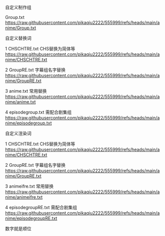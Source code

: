 自定义制作组

Group.txt https://raw.githubusercontent.com/pikaqiu2222/555999/refs/heads/main/anime/Group.txt

自定义替换词

1 CHSCHTRE.txt CHS替换为简体等 https://raw.githubusercontent.com/pikaqiu2222/555999/refs/heads/main/anime/CHSCHTRE.txt

2 GroupRE.txt 字幕组名字替换 https://raw.githubusercontent.com/pikaqiu2222/555999/refs/heads/main/anime/GroupRE.txt

3 anime.txt 常用替换
https://raw.githubusercontent.com/pikaqiu2222/555999/refs/heads/main/anime/anime.txt

4 episodegroup.txt 需配合剧集组  https://raw.githubusercontent.com/pikaqiu2222/555999/refs/heads/main/anime/episodegroup.txt

自定义渲染词

1 CHSCHTRE.txt CHS替换为简体等 https://raw.githubusercontent.com/pikaqiu2222/555999/refs/heads/main/anime/CHSCHTRE.txt

2 GroupRE.txt 字幕组名字替换 https://raw.githubusercontent.com/pikaqiu2222/555999/refs/heads/main/anime/GroupRE.txt

3 animeifre.txt 常用替换 https://raw.githubusercontent.com/pikaqiu2222/555999/refs/heads/main/anime/animeifre.txt

4 episodegroupRE.txt 需配合剧集组 https://raw.githubusercontent.com/pikaqiu2222/555999/refs/heads/main/anime/episodegroupRE.txt

数字就是顺位
